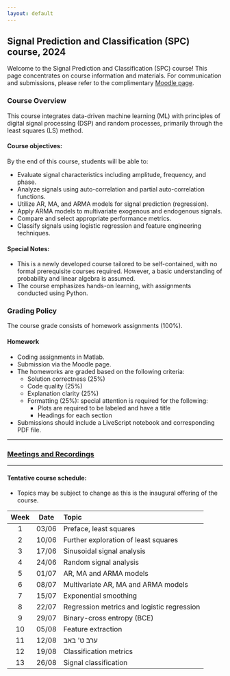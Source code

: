 ```yaml
---
layout: default
---
```


## Signal Prediction and Classification (SPC) course, 2024
Welcome to the Signal Prediction and Classification (SPC) course! This page concentrates on course information and materials. For communication and submissions, please refer to the complimentary [Moodle page](https://moodle.sce.ac.il/course/view.php?id=29198).

### Course Overview
This course integrates data-driven machine learning (ML) with principles of digital signal processing (DSP) and random processes, primarily through the least squares (LS) method.

#### Course objectives:

By the end of this course, students will be able to:
* Evaluate signal characteristics including amplitude, frequency, and phase.
* Analyze signals using auto-correlation and partial auto-correlation functions.
* Utilize AR, MA, and ARMA models for signal prediction (regression).
* Apply ARMA models to multivariate exogenous and endogenous signals.
* Compare and select appropriate performance metrics.
* Classify signals using logistic regression and feature engineering techniques.

#### Special Notes:
* This is a newly developed course tailored to be self-contained, with no formal prerequisite courses required. However, a basic understanding of probability and linear algebra is assumed.
* The course emphasizes hands-on learning, with assignments conducted using Python.


### Grading Policy
The course grade consists of homework assignments (100%).

#### Homework
* Coding assignments in Matlab.
* Submission via the Moodle page.
* The homeworks are graded based on the following criteria:
    * Solution correctness (25%)
    * Code quality (25%)
    * Explanation clarity (25%)
    * Formatting (25%): special attention is required for the following:
        * Plots are required to be labeled and have a title
        * Headings for each section
* Submissions should include a LiveScript notebook and corresponding PDF file.

---

### [Meetings and Recordings](/suppl/ts2/ts2_meetings2024)

---

#### Tentative course schedule:
* Topics may be subject to change as this is the inaugural offering of the course.


| Week | Date  | Topic                                      |
|:----:|:-----:|:-------------------------------------------|
|  1   | 03/06 | Preface, least squares                     |
|  2   | 10/06 | Further exploration of least squares       |
|  3   | 17/06 | Sinusoidal signal analysis                 |
|  4   | 24/06 | Random signal analysis                     |
|  5   | 01/07 | AR, MA and ARMA models                     |
|  6   | 08/07 | Multivariate AR, MA and ARMA models        |
|  7   | 15/07 | Exponential smoothing                      |
|  8   | 22/07 | Regression metrics and logistic regression |
|  9   | 29/07 | Binary-cross entropy (BCE)                 |
|  10  | 05/08 | Feature extraction                         |
|  11  | 12/08 | ערב ט' באב                                 |
|  12  | 19/08 | Classification metrics                     |
|  13  | 26/08 | Signal classification                      |

